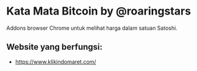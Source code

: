 # Kata Mata Bitcoin by @roaringstars
Addons browser Chrome untuk melihat harga dalam satuan Satoshi.

## Website yang berfungsi:
- https://www.klikindomaret.com/
